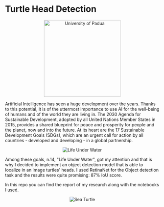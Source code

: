 # Turtle Head Detection

<p align="center">
    <img src="https://www.unidformazione.com/wp-content/uploads/2018/04/unipd-universita-di-padova.png" width="250" alt="University of Padua"/>
</p>

Artificial Intelligence has seen a huge development over the years. Thanks to this potential, it is of the uttermost importance to use AI for the well-being of humans and of the world they are living in.
The 2030 Agenda for Sustainable Development, adopted by all United Nations Member States in 2015, provides a shared blueprint for peace and prosperity for people and the planet, now and into the future. At its heart are the 17 Sustainable Development Goals (SDGs), which are an urgent call for action by all countries - developed and developing - in a global partnership. 

<p align="center">
    <img src="https://ec.europa.eu/eurostat/documents/4187653/8661125/E_SDG+goals_icons-individual-rgb-14.jpg/bc3ed89f-9fa9-4c27-a4c0-bb6d9ccac270?t=1533797139000" alt="Life Under Water">
</p>

Among these goals, n.14, "Life Under Water", got my attention and that is why I decided to implement an object detection model that is able to localize in an image turtles' heads. 
I used RetinaNet for the Object detection task and the results were quite promising: 87% IoU score.

In this repo you can find the report of my research along with the notebooks I used.

<p align="center">
    <img src="https://www.fisheries.noaa.gov/s3/styles/original/s3/dam-migration/1280x800-sea-turtle-ucsc-edu.jpg" alt="Sea Turtle">
</p>
